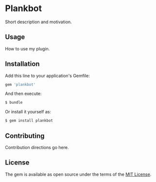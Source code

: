 # Plankbot
Short description and motivation.

## Usage
How to use my plugin.

## Installation
Add this line to your application's Gemfile:

```ruby
gem 'plankbot'
```

And then execute:
```bash
$ bundle
```

Or install it yourself as:
```bash
$ gem install plankbot
```

## Contributing
Contribution directions go here.

## License
The gem is available as open source under the terms of the [MIT License](http://opensource.org/licenses/MIT).
